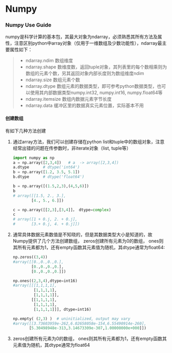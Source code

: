 # Numpy

### Numpy Use Guide

numpy是科学计算的基本包，其最大对象为ndarray，必须熟悉其所有方法及属性，注意区别python中array对象（仅用于一维数组及少数功能性），ndarray最主要属性如下：

> * ndarray.ndim  数组维度
> * ndarray.shape 数维度数，返回tuple对象，其列表里的每个数相乘则为数组的元素个数，另其返回对象内部长度则为数组维度ndim
> * ndarray.size    数组元素个数
> * ndarray.dtype  数组元素的数据类型，即可参考python数据类型，也可以使用其内部数据类型numpy.int32, numpy.int16, numpy.float64等
> * ndarray.itemsize     数组内数据元素字节长度
> * ndarray.data   缓冲区里的数据真实元素位置，实际基本不用

#### 创建数组

有如下几种方法创建
1. 通过array方法，我们可以创建存储在python list和tuple中的数组对象，注意经常出错的问题在传参数时，非iterate对象（list, tuple等）
   ```py
   import numpy as np
   a = np.array([2,3,4])   # a  -> array([2,3,4])
   a.dtype      # dtype('int64')
   b = np.array([1.2, 3.5, 5.1])    
   b.dtype      # dtype('float64')

   b = np.array([(1.5,2,3),(4,5,6)])
   b
   # array([[1.5, 2., 3.],
           [4., 5., 6.]])

   c = np.array([[2,3],[3,4]]， dtype=complex)
   c
   # array([1 + 0.j, 2. + 0.j],
   #       [3.+ 0.j, 4. + 0.j]])
   ```
2. 通常具体数据元素数值是不知晓的，但是其数据类型大小是知道的，故Numpy提供了几个方法创建数组， zeros创建所有元素为0的数组， ones则其所有元素都为1，还有empty函数其元素值为随机，其dtype通常为float64:

   ```py
   np.zeros((3,4))
   #array([[0.,0.,0.,0.],
           [0.,0.,0.,0.],
           [0.,0.,0.,0.]])

   np.ones((2,3,4),dtype=int16)
   #array([[[1,1,1,1],
            [1,1,1,1],
            [1,1,1,1]],
           [[1,1,1,1],
            [1,1,1,1],
            [1,1,1,1]]], dtype=int16)

   np.empty( (2,3) )  # uninitialized, output may vary
   #array([[3.73603959e-262,6.02658058e-154,6.55490914e-260],
          [5.30498948e-313,3.14673309e-307,1.00000000e+000]])
   ```
3. zeros创建所有元素为0的数组， ones则其所有元素都为1，还有empty函数其元素值为随机，其dtype通常为float64



